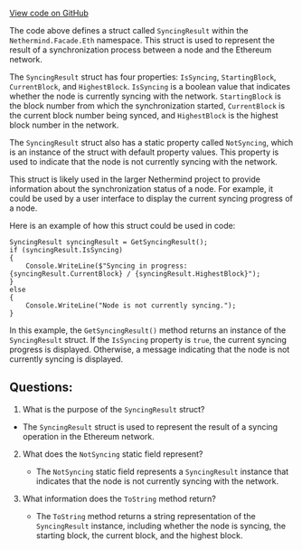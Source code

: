 [View code on GitHub](https://github.com/NethermindEth/nethermind/src/Nethermind/Nethermind.Facade/Eth/SyncingResult.cs)

The code above defines a struct called `SyncingResult` within the `Nethermind.Facade.Eth` namespace. This struct is used to represent the result of a synchronization process between a node and the Ethereum network. 

The `SyncingResult` struct has four properties: `IsSyncing`, `StartingBlock`, `CurrentBlock`, and `HighestBlock`. `IsSyncing` is a boolean value that indicates whether the node is currently syncing with the network. `StartingBlock` is the block number from which the synchronization started, `CurrentBlock` is the current block number being synced, and `HighestBlock` is the highest block number in the network.

The `SyncingResult` struct also has a static property called `NotSyncing`, which is an instance of the struct with default property values. This property is used to indicate that the node is not currently syncing with the network.

This struct is likely used in the larger Nethermind project to provide information about the synchronization status of a node. For example, it could be used by a user interface to display the current syncing progress of a node. 

Here is an example of how this struct could be used in code:

```
SyncingResult syncingResult = GetSyncingResult();
if (syncingResult.IsSyncing)
{
    Console.WriteLine($"Syncing in progress: {syncingResult.CurrentBlock} / {syncingResult.HighestBlock}");
}
else
{
    Console.WriteLine("Node is not currently syncing.");
}
```

In this example, the `GetSyncingResult()` method returns an instance of the `SyncingResult` struct. If the `IsSyncing` property is `true`, the current syncing progress is displayed. Otherwise, a message indicating that the node is not currently syncing is displayed.
## Questions: 
 1. What is the purpose of the `SyncingResult` struct?
   - The `SyncingResult` struct is used to represent the result of a syncing operation in the Ethereum network.

2. What does the `NotSyncing` static field represent?
   - The `NotSyncing` static field represents a `SyncingResult` instance that indicates that the node is not currently syncing with the network.

3. What information does the `ToString` method return?
   - The `ToString` method returns a string representation of the `SyncingResult` instance, including whether the node is syncing, the starting block, the current block, and the highest block.